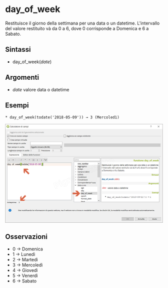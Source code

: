 # day_of_week

Restituisce il giorno della settimana per una data o un datetime. L'intervallo del valore restituito và da 0 a 6, dove 0 corrisponde a Domenica e 6 a Sabato.

## Sintassi

* day_of_week(_date_)

## Argomenti

* _date_ valore data o datetime

## Esempi
```
* day_of_week(todate('2018-05-09')) → 3 (Mercoledì)
```

![](/img/data_e_ora/day_of_week1.png)

## Osservazioni

* 0 → Domenica
* 1 → Lunedì
* 2 → Martedì
* 3 → Mercoledì
* 4 → Giovedì
* 5 → Venerdì
* 6 → Sabato